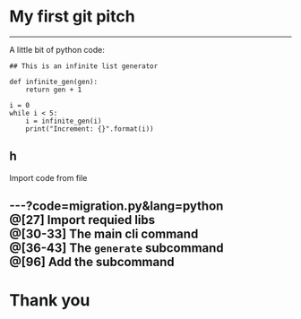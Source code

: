 # My first git pitch
---
A little bit of python code:  
```
## This is an infinite list generator

def infinite_gen(gen):
    return gen + 1

i = 0
while i < 5:
    i = infinite_gen(i)
    print("Increment: {}".format(i))
```
h
---
Import code  from file

---?code=migration.py&lang=python  
@[27] Import requied libs  
@[30-33] The main cli command  
@[36-43] The `generate` subcommand  
@[96] Add the subcommand  
---
# Thank you